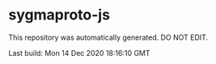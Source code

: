 # sygmaproto-js
This repository was automatically generated. DO NOT EDIT. 

Last build: Mon 14 Dec 2020 18:16:10 GMT
